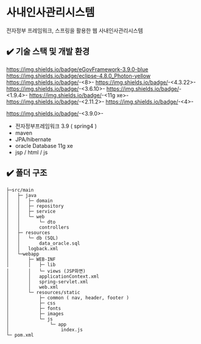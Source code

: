 # 사내인사관리시스템
전자정부 프레임워크, 스프링을 활용한 웹 사내인사관리시스템

## ✔️ 기술 스택 및 개발 환경
https://img.shields.io/badge/eGovFramework-3.9.0-blue
https://img.shields.io/badge/eclipse-4.8.0_Photon-yellow
  https://img.shields.io/badge/<open-jdk>-<8>-<orange>
  https://img.shields.io/badge/<spring>-<4.3.22>-<brightgreen>
  https://img.shields.io/badge/<hibernate>-<3.6.10>-<blue>
  https://img.shields.io/badge/<spring data JPA>-<1.9.4>-<brightgreen>
  https://img.shields.io/badge/<oracle DB>-<11g xe>-<red>
  https://img.shields.io/badge/<Log4j>-<2.11.2>-<yellow>
  https://img.shields.io/badge/<Junit>-<4>-<green>


https://img.shields.io/badge/<egovframework>-<3.9.0>-<brightgreen>
- 전자정부프레임워크 3.9 ( spring4 )
- maven
- JPA/hibernate
- oracle Database 11g xe
- jsp / html / js

## ✔️ 폴더 구조
```
├─src/main
│	├─ java
│	│	├─ domain
│	│	├─ repository
│	│	├─ service
│	│	└─ web
│	│		└─ dto
│	│		controllers
│	├─ resources
│	│	└─ db (SQL)
│	│		data_oracle.sql
│	│	logback.xml
│	└─webapp
│		├─ WEB-INF
│		│	├─ lib
│		│	└─ views (JSP화면)
│		│	applicationContext.xml
│		│	spring-servlet.xml
│		│	web.xml
│		└─ resources/static
│			├─ common ( nav, header, footer )
│			├─ css
│			├─ fonts
│			├─ images
│			└─ js
│				└─ app
│					index.js
└─ pom.xml
```

